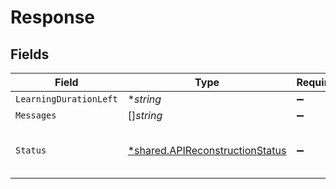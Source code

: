 # Response


## Fields

| Field                                                                             | Type                                                                              | Required                                                                          | Description                                                                       |
| --------------------------------------------------------------------------------- | --------------------------------------------------------------------------------- | --------------------------------------------------------------------------------- | --------------------------------------------------------------------------------- |
| `LearningDurationLeft`                                                            | **string*                                                                         | :heavy_minus_sign:                                                                | N/A                                                                               |
| `Messages`                                                                        | []*string*                                                                        | :heavy_minus_sign:                                                                | N/A                                                                               |
| `Status`                                                                          | [*shared.APIReconstructionStatus](../../models/shared/apireconstructionstatus.md) | :heavy_minus_sign:                                                                | Status of an ongoing API reconstruction phase.                                    |